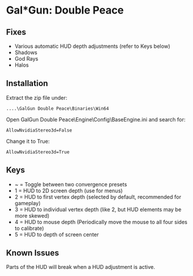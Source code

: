 Gal\*Gun: Double Peace
======================

Fixes
-----
- Various automatic HUD depth adjustments (refer to Keys below)
- Shadows
- God Rays
- Halos

Installation
------------
Extract the zip file under:

    ....\GalGun Double Peace\Binaries\Win64

Open GalGun Double Peace\Engine\Config\BaseEngine.ini and search for:

    AllowNvidiaStereo3d=False

Change it to True:

    AllowNvidiaStereo3d=True

Keys
----
- ~ = Toggle between two convergence presets
- 1 = HUD to 2D screen depth (use for menus)
- 2 = HUD to first vertex depth (selected by default, recommended for gameplay)
- 3 = HUD to individual vertex depth (like 2, but HUD elements may be more skewed)
- 4 = HUD to mouse depth (Periodically move the mouse to all four sides to calibrate)
- 5 = HUD to depth of screen center

Known Issues
------------
Parts of the HUD will break when a HUD adjustment is active.
